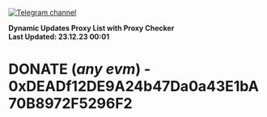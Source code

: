 [![Telegram channel](https://img.shields.io/endpoint?url=https://runkit.io/damiankrawczyk/telegram-badge/branches/master?url=https://t.me/n4z4v0d)](https://t.me/n4z4v0d) 

**Dynamic Updates Proxy List with Proxy Checker**  
**Last Updated: 23.12.23 00:01**

# DONATE (_any evm_) - 0xDEADf12DE9A24b47Da0a43E1bA70B8972F5296F2
